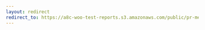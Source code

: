 ```yaml
---
layout: redirect
redirect_to: https://a8c-woo-test-reports.s3.amazonaws.com/public/pr-merge/38032/api/index.html
---
```

